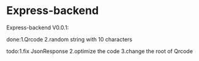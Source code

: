# Express-backend
Express-backend V0.0.1:

done:1.Qrcode 2.random string with 10 characters

todo:1.fix JsonResponse 2.optimize the code 3.change the root of Qrcode
